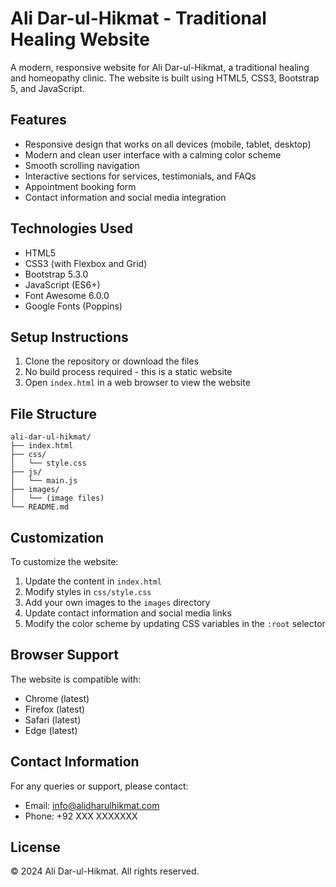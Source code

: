 # Ali Dar-ul-Hikmat - Traditional Healing Website

A modern, responsive website for Ali Dar-ul-Hikmat, a traditional healing and homeopathy clinic. The website is built using HTML5, CSS3, Bootstrap 5, and JavaScript.

## Features

- Responsive design that works on all devices (mobile, tablet, desktop)
- Modern and clean user interface with a calming color scheme
- Smooth scrolling navigation
- Interactive sections for services, testimonials, and FAQs
- Appointment booking form
- Contact information and social media integration

## Technologies Used

- HTML5
- CSS3 (with Flexbox and Grid)
- Bootstrap 5.3.0
- JavaScript (ES6+)
- Font Awesome 6.0.0
- Google Fonts (Poppins)

## Setup Instructions

1. Clone the repository or download the files
2. No build process required - this is a static website
3. Open `index.html` in a web browser to view the website

## File Structure

```
ali-dar-ul-hikmat/
├── index.html
├── css/
│   └── style.css
├── js/
│   └── main.js
├── images/
│   └── (image files)
└── README.md
```

## Customization

To customize the website:

1. Update the content in `index.html`
2. Modify styles in `css/style.css`
3. Add your own images to the `images` directory
4. Update contact information and social media links
5. Modify the color scheme by updating CSS variables in the `:root` selector

## Browser Support

The website is compatible with:
- Chrome (latest)
- Firefox (latest)
- Safari (latest)
- Edge (latest)

## Contact Information

For any queries or support, please contact:
- Email: info@alidharulhikmat.com
- Phone: +92 XXX XXXXXXX

## License

© 2024 Ali Dar-ul-Hikmat. All rights reserved. 
